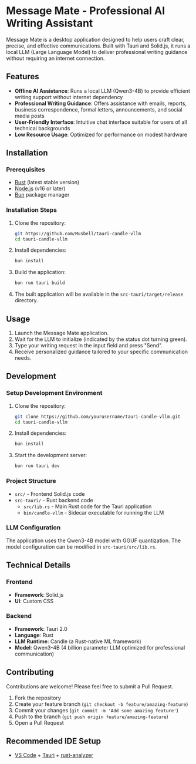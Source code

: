 # Message Mate - Professional AI Writing Assistant

Message Mate is a desktop application designed to help users craft clear, precise, and effective communications. Built with Tauri and Solid.js, it runs a local LLM (Large Language Model) to deliver professional writing guidance without requiring an internet connection.

## Features

- **Offline AI Assistance**: Runs a local LLM (Qwen3-4B) to provide efficient writing support without internet dependency
- **Professional Writing Guidance**: Offers assistance with emails, reports, business correspondence, formal letters, announcements, and social media posts
- **User-Friendly Interface**: Intuitive chat interface suitable for users of all technical backgrounds
- **Low Resource Usage**: Optimized for performance on modest hardware

## Installation

### Prerequisites

- [Rust](https://www.rust-lang.org/tools/install) (latest stable version)
- [Node.js](https://nodejs.org/) (v16 or later)
- [Bun](https://bun.sh/) package manager

### Installation Steps

1. Clone the repository:
   ```bash
   git https://github.com/Musbell/tauri-candle-vllm
   cd tauri-candle-vllm
   ```

2. Install dependencies:
   ```bash
   bun install
   ```

3. Build the application:
   ```bash
   bun run tauri build
   ```

4. The built application will be available in the `src-tauri/target/release` directory.

## Usage

1. Launch the Message Mate application.
2. Wait for the LLM to initialize (indicated by the status dot turning green).
3. Type your writing request in the input field and press "Send".
4. Receive personalized guidance tailored to your specific communication needs.

## Development

### Setup Development Environment

1. Clone the repository:
   ```bash
   git clone https://github.com/yourusername/tauri-candle-vllm.git
   cd tauri-candle-vllm
   ```

2. Install dependencies:
   ```bash
   bun install
   ```

3. Start the development server:
   ```bash
   bun run tauri dev
   ```

### Project Structure

- `src/` - Frontend Solid.js code
- `src-tauri/` - Rust backend code
    - `src/lib.rs` - Main Rust code for the Tauri application
    - `bin/candle-vllm` - Sidecar executable for running the LLM

### LLM Configuration

The application uses the Qwen3-4B model with GGUF quantization. The model configuration can be modified in `src-tauri/src/lib.rs`.

## Technical Details

### Frontend

- **Framework**: Solid.js
- **UI**: Custom CSS

### Backend

- **Framework**: Tauri 2.0
- **Language**: Rust
- **LLM Runtime**: Candle (a Rust-native ML framework)
- **Model**: Qwen3-4B (4 billion parameter LLM optimized for professional communication)

## Contributing

Contributions are welcome! Please feel free to submit a Pull Request.

1. Fork the repository
2. Create your feature branch (`git checkout -b feature/amazing-feature`)
3. Commit your changes (`git commit -m 'Add some amazing feature'`)
4. Push to the branch (`git push origin feature/amazing-feature`)
5. Open a Pull Request


## Recommended IDE Setup

- [VS Code](https://code.visualstudio.com/) + [Tauri](https://marketplace.visualstudio.com/items?itemName=tauri-apps.tauri-vscode) + [rust-analyzer](https://marketplace.visualstudio.com/items?itemName=rust-lang.rust-analyzer)
